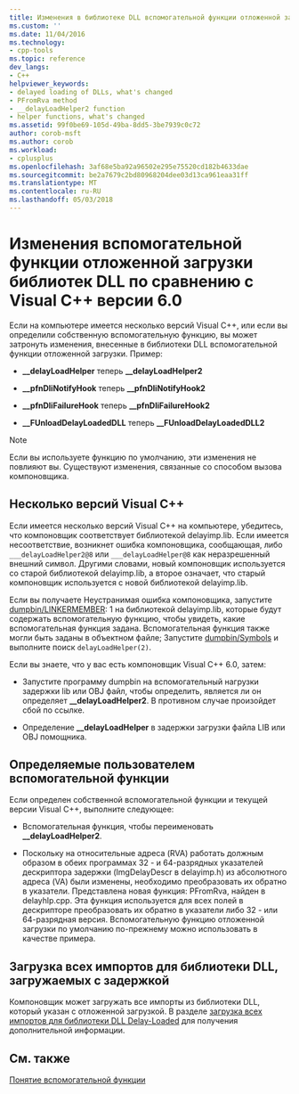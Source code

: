 ```yaml
---
title: Изменения в библиотеке DLL вспомогательной функции отложенной загрузки с Visual C++ 6.0 | Документы Microsoft
ms.custom: ''
ms.date: 11/04/2016
ms.technology:
- cpp-tools
ms.topic: reference
dev_langs:
- C++
helpviewer_keywords:
- delayed loading of DLLs, what's changed
- PFromRva method
- __delayLoadHelper2 function
- helper functions, what's changed
ms.assetid: 99f0be69-105d-49ba-8dd5-3be7939c0c72
author: corob-msft
ms.author: corob
ms.workload:
- cplusplus
ms.openlocfilehash: 3af68e5ba92a96502e295e75520cd182b4633dae
ms.sourcegitcommit: be2a7679c2bd80968204dee03d13ca961eaa31ff
ms.translationtype: MT
ms.contentlocale: ru-RU
ms.lasthandoff: 05/03/2018
---
```

# <a name="changes-in-the-dll-delayed-loading-helper-function-since-visual-c-60"></a>Изменения вспомогательной функции отложенной загрузки библиотек DLL по сравнению с Visual C++ версии 6.0
Если на компьютере имеется несколько версий Visual C++, или если вы определили собственную вспомогательную функцию, вы может затронуть изменения, внесенные в библиотеки DLL вспомогательной функции отложенной загрузки. Пример:  
  
-   **__delayLoadHelper** теперь **__delayLoadHelper2**  
  
-   **__pfnDliNotifyHook** теперь **__pfnDliNotifyHook2**  
  
-   **__pfnDliFailureHook** теперь **__pfnDliFailureHook2**  
  
-   **__FUnloadDelayLoadedDLL** теперь **__FUnloadDelayLoadedDLL2**  
  
> [!NOTE]
>  Если вы используете функцию по умолчанию, эти изменения не повлияют вы. Существуют изменения, связанные со способом вызова компоновщика.  
  
## <a name="multiple-versions-of-visual-c"></a>Несколько версий Visual C++  
 Если имеется несколько версий Visual C++ на компьютере, убедитесь, что компоновщик соответствует библиотекой delayimp.lib. Если имеется несоответствие, возникнет ошибка компоновщика, сообщающая, либо `___delayLoadHelper2@8` или `___delayLoadHelper@8` как неразрешенный внешний символ. Другими словами, новый компоновщик используется со старой библиотекой delayimp.lib, а второе означает, что старый компоновщик используется с новой библиотекой delayimp.lib.  
  
 Если вы получаете Неустранимая ошибка компоновщика, запустите [dumpbin/LINKERMEMBER](../../build/reference/linkermember.md): 1 на библиотекой delayimp.lib, которые будут содержать вспомогательную функцию, чтобы увидеть, какие вспомогательная функция задана. Вспомогательная функция также могли быть заданы в объектном файле; Запустите [dumpbin/Symbols](../../build/reference/symbols.md) и выполните поиск `delayLoadHelper(2)`.  
  
 Если вы знаете, что у вас есть компоновщик Visual C++ 6.0, затем:  
  
-   Запустите программу dumpbin на вспомогательный нагрузки задержки lib или OBJ файл, чтобы определить, является ли он определяет **__delayLoadHelper2**. В противном случае произойдет сбой по ссылке.  
  
-   Определение **__delayLoadHelper** в задержки загрузки файла LIB или OBJ помощника.  
  
## <a name="user-defined-helper-function"></a>Определяемые пользователем вспомогательной функции  
 Если определен собственной вспомогательной функции и текущей версии Visual C++, выполните следующее:  
  
-   Вспомогательная функция, чтобы переименовать **__delayLoadHelper2**.  
  
-   Поскольку на относительные адреса (RVA) работать должным образом в обеих программах 32 - и 64-разрядных указателей дескриптора задержки (ImgDelayDescr в delayimp.h) из абсолютного адреса (VA) были изменены, необходимо преобразовать их обратно в указатели. Представлена новая функция: PFromRva, найден в delayhlp.cpp. Эта функция используется для всех полей в дескрипторе преобразовать их обратно в указатели либо 32 - или 64-разрядная версия. Вспомогательную функцию отложенной загрузки по умолчанию по-прежнему можно использовать в качестве примера.  
  
## <a name="load-all-imports-for-a-delay-loaded-dll"></a>Загрузка всех импортов для библиотеки DLL, загружаемых с задержкой  
 Компоновщик может загружать все импорты из библиотеки DLL, который указан с отложенной загрузкой. В разделе [загрузка всех импортов для библиотеки DLL Delay-Loaded](../../build/reference/loading-all-imports-for-a-delay-loaded-dll.md) для получения дополнительной информации.  
  
## <a name="see-also"></a>См. также  
 [Понятие вспомогательной функции](understanding-the-helper-function.md)